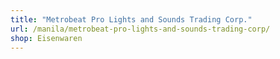 ```yaml
---
title: "Metrobeat Pro Lights and Sounds Trading Corp."
url: /manila/metrobeat-pro-lights-and-sounds-trading-corp/
shop: Eisenwaren
---
```

